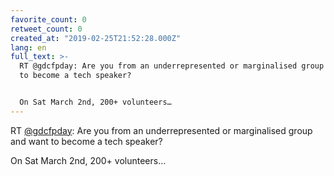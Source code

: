 ```yaml
---
favorite_count: 0
retweet_count: 0
created_at: "2019-02-25T21:52:28.000Z"
lang: en
full_text: >-
  RT @gdcfpday: Are you from an underrepresented or marginalised group and want
  to become a tech speaker?


  On Sat March 2nd, 200+ volunteers…
---
```


RT [@gdcfpday](https://twitter.com/gdcfpday): Are you from an underrepresented
or marginalised group and want to become a tech speaker?

On Sat March 2nd, 200+ volunteers…
